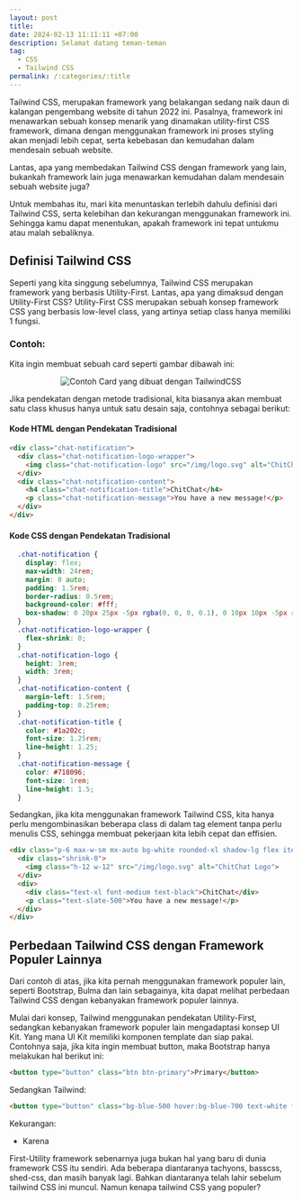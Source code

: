 ```yaml
---
layout: post
title:
date: 2024-02-13 11:11:11 +07:00
description: Selamat datang teman-teman
tag:
  - CSS
  - Tailwind CSS
permalink: /:categories/:title
---
```

Tailwind CSS, merupakan framework yang belakangan sedang naik daun di kalangan pengembang website di tahun 2022 ini. Pasalnya, framework ini menawarkan sebuah konsep menarik yang dinamakan utility-first CSS framework, dimana dengan menggunakan framework ini proses styling akan menjadi lebih cepat, serta kebebasan dan kemudahan dalam mendesain sebuah website.

Lantas, apa yang membedakan Tailwind CSS dengan framework yang lain, bukankah framework lain juga menawarkan kemudahan dalam mendesain sebuah website juga?

Untuk membahas itu, mari kita menuntaskan terlebih dahulu definisi dari Tailwind CSS, serta kelebihan dan kekurangan menggunakan framework ini. Sehingga kamu dapat menentukan, apakah framework ini tepat untukmu atau malah sebaliknya.

## Definisi Tailwind CSS
Seperti yang kita singgung sebelumnya, Tailwind CSS merupakan framework yang berbasis Utility-First. Lantas, apa yang dimaksud dengan Utility-First CSS? Utility-First CSS merupakan sebuah konsep framework CSS yang berbasis low-level class, yang artinya setiap class hanya memiliki 1 fungsi.

### Contoh:
Kita ingin membuat sebuah card seperti gambar dibawah ini:

<p align="center">
<img src="https://blogger.googleusercontent.com/img/b/R29vZ2xl/AVvXsEhwyVx0LRBS8fkxthnr8RrmwBPYavVy35knbtM4k3_5iDulnfXgQv6aYspnHxTTlH_9FmmkJosDO6EH52kPIZSqhM75P9r-dVu8-1hpgMIFWDoW_GOwUmbLZ17GVUk2CoZUoRNqUG2fYBeeb9_6FmJgi_nmZFfYXaBrMuzdYJjaZ9t6EcCsfTlypTaiAA/s384/contoh-card.png" alt="Contoh Card yang dibuat dengan TailwindCSS"></p>

Jika pendekatan dengan metode tradisional, kita biasanya akan membuat satu class khusus hanya untuk satu desain saja, contohnya sebagai berikut:

#### Kode HTML dengan Pendekatan Tradisional 
```html
<div class="chat-notification">
  <div class="chat-notification-logo-wrapper">
    <img class="chat-notification-logo" src="/img/logo.svg" alt="ChitChat Logo">
  </div>
  <div class="chat-notification-content">
    <h4 class="chat-notification-title">ChitChat</h4>
    <p class="chat-notification-message">You have a new message!</p>
  </div>
</div>
```
#### Kode CSS dengan Pendekatan Tradisional
```css
  .chat-notification {
    display: flex;
    max-width: 24rem;
    margin: 0 auto;
    padding: 1.5rem;
    border-radius: 0.5rem;
    background-color: #fff;
    box-shadow: 0 20px 25px -5px rgba(0, 0, 0, 0.1), 0 10px 10px -5px rgba(0, 0, 0, 0.04);
  }
  .chat-notification-logo-wrapper {
    flex-shrink: 0;
  }
  .chat-notification-logo {
    height: 3rem;
    width: 3rem;
  }
  .chat-notification-content {
    margin-left: 1.5rem;
    padding-top: 0.25rem;
  }
  .chat-notification-title {
    color: #1a202c;
    font-size: 1.25rem;
    line-height: 1.25;
  }
  .chat-notification-message {
    color: #718096;
    font-size: 1rem;
    line-height: 1.5;
  }
```

Sedangkan, jika kita menggunakan framework Tailwind CSS, kita hanya perlu mengombinasikan beberapa class di dalam tag element tanpa perlu menulis CSS, sehingga membuat pekerjaan kita lebih cepat dan effisien.

```html
<div class="p-6 max-w-sm mx-auto bg-white rounded-xl shadow-lg flex items-center space-x-4">
  <div class="shrink-0">
    <img class="h-12 w-12" src="/img/logo.svg" alt="ChitChat Logo">
  </div>
  <div>
    <div class="text-xl font-medium text-black">ChitChat</div>
    <p class="text-slate-500">You have a new message!</p>
  </div>
</div>
```

## Perbedaan Tailwind CSS dengan Framework Populer Lainnya

Dari contoh di atas, jika kita pernah menggunakan framework populer lain, seperti Bootstrap, Bulma dan lain sebagainya, kita dapat melihat perbedaan Tailwind CSS dengan kebanyakan framework populer lainnya.

Mulai dari konsep, Tailwind menggunakan pendekatan Utility-First, sedangkan kebanyakan framework populer lain mengadaptasi konsep UI Kit. Yang mana UI Kit memiliki komponen template dan siap pakai. Contohnya saja, jika kita ingin membuat button, maka Bootstrap hanya melakukan hal berikut ini:

```html
<button type="button" class="btn btn-primary">Primary</button>
```

Sedangkan Tailwind:
```html
<button type="button" class="bg-blue-500 hover:bg-blue-700 text-white font-bold py-2 px-4 rounded">Primary</button>
```

Kekurangan:
- Karena

First-Utility framework sebenarnya juga bukan hal yang baru di dunia framework CSS itu sendiri. Ada beberapa diantaranya tachyons, basscss, shed-css, dan masih banyak lagi. Bahkan diantaranya telah lahir sebelum tailwind CSS ini muncul. Namun kenapa tailwind CSS yang populer?
